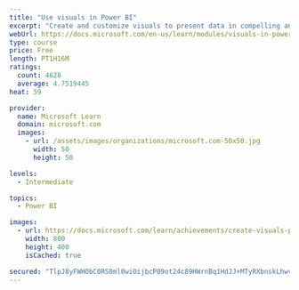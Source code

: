 ```yaml
---
title: "Use visuals in Power BI"
excerpt: "Create and customize visuals to present data in compelling and insightful ways."
webUrl: https://docs.microsoft.com/en-us/learn/modules/visuals-in-power-bi/
type: course
price: Free
length: PT1H16M
ratings:
  count: 4628
  average: 4.7519445
heat: 59

provider:
  name: Microsoft Learn
  domain: microsoft.com
  images:
    - url: /assets/images/organizations/microsoft.com-50x50.jpg
      width: 50
      height: 50

levels:
  - Intermediate

topics:
  - Power BI

images:
  - url: https://docs.microsoft.com/learn/achievements/create-visuals-power-bi-desktop-social.png
    width: 800
    height: 400
    isCached: true

secured: "TlpJ8yFWHObC0RS0ml0wiOijbcP09ot24c89HWrnBq1HdJJ+MTyRXbnskLhwv3PVWM1ZhkaPtZ+vQvffaaWN0O28kRkotqdpliFSGZ38nlX3+aQ4eMRoo0jsYVWrzBr3X5Sjzb4P8VBXZMdnorvgfz7JLaDZFoWfP3iwsSN/aadtFToyd+XLMreWgfuBOXoX8CEYEyJvUx5zuccf4wcDL8+zPuOP9GulFEgMJ4PSrXT15NlwIxKWuAPSfPS1xdTcSjPToM4TU4XlaX205KQ9rMZ9QJaF3R1Tjla6yLnE7/fXXoDFxNJt6Un1Z7Ck6T11JanEXwCWN/CZOTm0s087k67iVfvlpMhjibS3wBjLnTZkjnp4aBneJ9b4raB0ELprIomWUkpjUYvo54X6FosnsiAxCYz4JGTPrjzViBwgQAw=;yl1r5riM+f6Nbbb1mhvxMw=="
---
```


